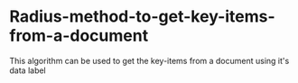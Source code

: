 # Radius-method-to-get-key-items-from-a-document
This algorithm can be used to get the key-items from a document using it's data label
